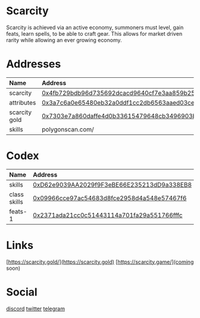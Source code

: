 # Scarcity
Scarcity is achieved via an active economy, summoners must level, gain feats, learn spells, to be able to craft gear. This allows for market driven rarity while allowing an ever growing economy.

# Addresses

| Name | Address |
| :--- | :--- |
| scarcity | [0x4fb729bdb96d735692dcacd9640cf7e3aa859b25](https://polygonscan.com/address/0x4fb729bdb96d735692dcacd9640cf7e3aa859b25) |
| attributes | [0x3a7c6a0e65480eb32a0ddf1cc2db6563aaed03ce](https://polygonscan.com/address/0x3a7c6a0e65480eb32a0ddf1cc2db6563aaed03ce) |
| scarcity gold | [0x7303e7a860daffe4d0b33615479648cb3496903b](https://polygonscan.com/address/0x7303e7a860daffe4d0b33615479648cb3496903b) |
| skills | polygonscan.com/ |

# Codex

| Name | Address |
| :--- | :--- |
| skills | [0xD62e9039AA2029f9F3eBE66E235213dD9a338EB8](https://polygonscan.com/address/0xd62e9039aa2029f9f3ebe66e235213dd9a338eb8) |
| class skills | [0x09966cce97ac54683d8fce2958d4a548e57467f6](https://polygonscan.com/address/0x09966cce97ac54683d8fce2958d4a548e57467f6) |
| feats-1 | [0x2371ada21cc0c51443114a701fa29a551766fffc](https://polygonscan.com/address/0x2371ada21cc0c51443114a701fa29a551766fffc) |

# Links

[https://scarcity.gold/](https://scarcity.gold)
[https://scarcity.game/](coming soon)

# Social

[discord](https://discord.gg/eS2MxydA)
[twitter](https://twitter.com/scarcitygold)
[telegram](https://t.me/scarcitygold)

